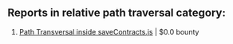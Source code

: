 ## Reports in relative path traversal category:
1. [Path Transversal inside saveContracts.js](https://hackerone.com/reports/1196917) | $0.0 bounty